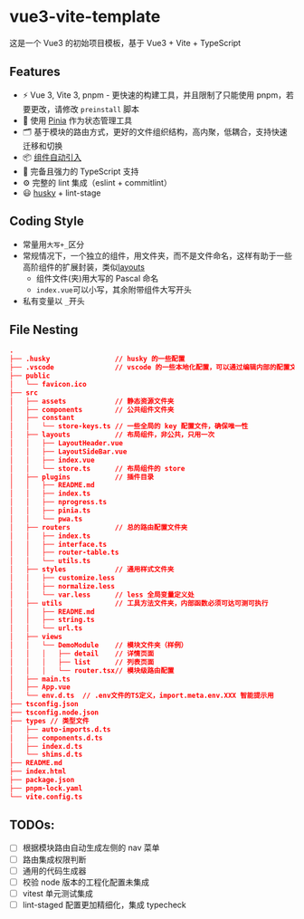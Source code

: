 # vue3-vite-template

这是一个 Vue3 的初始项目模板，基于 Vue3 + Vite + TypeScript

## Features

- ⚡️ Vue 3, Vite 3, pnpm - 更快速的构建工具，并且限制了只能使用 pnpm，若要更改，请修改 `preinstall` 脚本
- 🍍 使用 [Pinia](https://pinia.vuejs.org/) 作为状态管理工具
- 🗂 基于模块的路由方式，更好的文件组织结构，高内聚，低耦合，支持快速迁移和切换
- 📦 [组件自动引入](./src/components)
- 🦾 完备且强力的 TypeScript 支持
- ⚙️ 完整的 lint 集成（eslint + commitlint）
- 😃 [husky](https://typicode.github.io/husky/#/) + lint-stage

## Coding Style

- 常量用`大写+_`区分
- 常规情况下，一个独立的组件，用文件夹，而不是文件命名，这样有助于一些高阶组件的扩展封装，类似[layouts](./src/layouts)
  - 组件文件(夹)用大写的 Pascal 命名
  - `index.vue`可以小写，其余附带组件大写开头
- 私有变量以 `_`开头

## File Nesting

```json
.
├── .husky                // husky 的一些配置
├── .vscode               // vscode 的一些本地化配置，可以通过编辑内部的配置文件达到 vscode 设置统一的目的
├── public
│   └── favicon.ico
├── src
│   ├── assets            // 静态资源文件夹
│   ├── components        // 公共组件文件夹
│   ├── constant
│   │   └── store-keys.ts // 一些全局的 key 配置文件，确保唯一性
│   ├── layouts           // 布局组件，非公共，只用一次
│   │   ├── LayoutHeader.vue
│   │   ├── LayoutSideBar.vue
│   │   ├── index.vue
│   │   └── store.ts      // 布局组件的 store
│   ├── plugins           // 插件目录
│   │   ├── README.md
│   │   ├── index.ts
│   │   ├── nprogress.ts
│   │   ├── pinia.ts
│   │   └── pwa.ts
│   ├── routers           // 总的路由配置文件夹
│   │   ├── index.ts
│   │   ├── interface.ts
│   │   ├── router-table.ts
│   │   └── utils.ts
│   ├── styles            // 通用样式文件夹
│   │   ├── customize.less
│   │   ├── normalize.less
│   │   └── var.less      // less 全局变量定义处
│   ├── utils             // 工具方法文件夹，内部函数必须可达可测可执行
│   │   ├── README.md
│   │   ├── string.ts
│   │   └── url.ts
│   ├── views
│   │   └── DemoModule    // 模块文件夹（样例）
│   │   │   ├── detail    // 详情页面
│   │   │   ├── list      // 列表页面
│   │   │   └── router.tsx// 模块级路由配置
│   ├── main.ts
│   ├── App.vue
│   └── env.d.ts  // .env文件的TS定义，import.meta.env.XXX 智能提示用
├── tsconfig.json
├── tsconfig.node.json
├── types // 类型文件
│   ├── auto-imports.d.ts
│   ├── components.d.ts
│   ├── index.d.ts
│   └── shims.d.ts
├── README.md
├── index.html
├── package.json
├── pnpm-lock.yaml
└── vite.config.ts
```

## TODOs:

- [ ] 根据模块路由自动生成左侧的 nav 菜单
- [ ] 路由集成权限判断
- [ ] 通用的代码生成器
- [ ] 校验 node 版本的工程化配置未集成
- [ ] vitest 单元测试集成
- [ ] lint-staged 配置更加精细化，集成 typecheck
